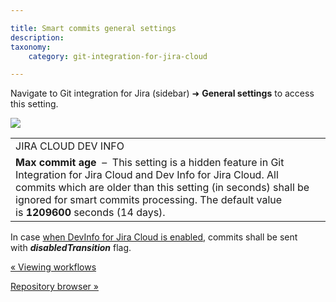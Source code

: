 ```yaml
---

title: Smart commits general settings
description:
taxonomy:
    category: git-integration-for-jira-cloud

---
```

Navigate to Git integration for Jira (sidebar) ➜ **General settings** to access this setting.

![](https://bigbrassband.atlassian.net/wiki/download/attachments/1923025462/image-20210324-081135.png?version=1&modificationDate=1630063662176&cacheVersion=1&api=v2)

|     |
| --- |
| JIRA CLOUD DEV INFO |
| **Max commit age**  –  This setting is a hidden feature in Git Integration for Jira Cloud and Dev Info for Jira Cloud. All commits which are older than this setting (in seconds) shall be ignored for smart commits processing. The default value is **1209600** seconds (14 days). |

In case [when DevInfo for Jira Cloud is enabled](https://bigbrassband.atlassian.net/wiki/spaces/GITCLOUD/pages/138772493/Jira+Development+Information#Send-Development-Information-to-Jira-Cloud), commits shall be sent with _**disabledTransition**_ flag.

[« Viewing workflows](/git-integration-for-jira-cloud/Viewing-workflows)

[Repository browser »](/git-integration-for-jira-cloud/Repository-browser)

